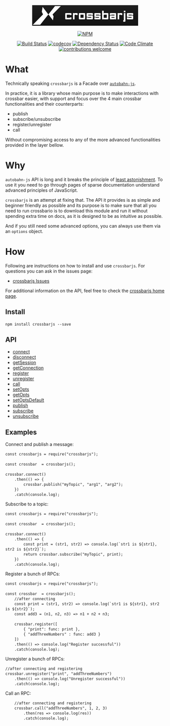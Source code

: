 <div align="center">
    <a href="https://fl4m3ph03n1x.github.io/crossbarjs/index.html">
        <img src="./logos/logo_no_wm.png">
    </a>
</div>
<div align="center">

[![NPM](https://nodei.co/npm/crossbarjs.png?downloads=true&downloadRank=true&stars=true)](https://nodei.co/npm/crossbarjs/)

[![Build Status](https://travis-ci.org/Fl4m3Ph03n1x/crossbarjs.svg?branch=master)](https://travis-ci.org/Fl4m3Ph03n1x/crossbarjs) [![codecov](https://codecov.io/gh/Fl4m3Ph03n1x/crossbarjs/branch/master/graph/badge.svg)](https://codecov.io/gh/Fl4m3Ph03n1x/crossbarjs) [![Dependency Status](https://www.versioneye.com/user/projects/595622b0368b0800512ab2ac/badge.svg)](https://www.versioneye.com/user/projects/595622b0368b0800512ab2ac) [![Code Climate](https://codeclimate.com/github/Fl4m3Ph03n1x/crossbarjs/badges/gpa.svg)](https://codeclimate.com/github/Fl4m3Ph03n1x/crossbarjs) [![contributions welcome](https://img.shields.io/badge/contributions-welcome-brightgreen.svg?style=flat)](https://github.com/dwyl/esta/issues)

</div>

# What

Technically speaking `crossbarjs` is a Facade over [`autobahn-js`](https://github.com/crossbario/autobahn-js).

In practice, it is a library whose main purpose is to make interactions with crossbar easier, with support and focus over the 4 main crossbar functionalities and their counterparts:

 - publish
 - subscribe/unsubscribe
 - register/unregister
 - call

Without compromising access to any of the more advanced functionalities provided in the layer bellow.

# Why

`autobahn-js` API is long and it breaks the principle of [least astonishment](https://en.wikipedia.org/wiki/Principle_of_least_astonishment). To use it you need to go through pages of sparse documentation understand advanced principles of JavaScript.

`crossbarjs` is an attempt at fixing that. The API it provides is as simple and beginner friendly as possible and its purpose is to make sure that all you need to run crossbario is to download this module and run it without spending extra time on docs, as it is designed to be as intuitive as possible.

And if you still need some advanced options, you can always use them via an `options` object.

# How

Following are instructions on how to install and use `crossbarjs`. For questions you can ask in the issues page:

 - [crossbarjs Issues](https://github.com/Fl4m3Ph03n1x/crossbarjs/issues)

For additional information on the API, feel free to check the [crossbarjs home page](https://fl4m3ph03n1x.github.io/crossbarjs/index.html).

## Install

    npm install crossbarjs --save

##  API

 - <a href="https://fl4m3ph03n1x.github.io/crossbarjs/module-crossbarFacade.html#~connect__anchor">connect</a>
 - <a href="https://fl4m3ph03n1x.github.io/crossbarjs/module-crossbarFacade.html#~disconnect__anchor">disconnect</a>
 - <a href="https://fl4m3ph03n1x.github.io/crossbarjs/module-crossbarFacade.html#~getSession__anchor">getSession</a>
 - <a href="https://fl4m3ph03n1x.github.io/crossbarjs/module-crossbarFacade.html#~getConnection__anchor">getConnection</a>
 - <a href="https://fl4m3ph03n1x.github.io/crossbarjs/module-crossbarFacade.html#~register__anchor">register</a>
 - <a href="https://fl4m3ph03n1x.github.io/crossbarjs/module-crossbarFacade.html#~unregister__anchor">unregister</a>
 - <a href="https://fl4m3ph03n1x.github.io/crossbarjs/module-crossbarFacade.html#~call__anchor">call</a>
 - <a href="https://fl4m3ph03n1x.github.io/crossbarjs/module-crossbarFacade.html#~setOpts__anchor">setOpts</a>
 - <a href="https://fl4m3ph03n1x.github.io/crossbarjs/module-crossbarFacade.html#~getOpts__anchor">getOpts</a>
 - <a href="https://fl4m3ph03n1x.github.io/crossbarjs/module-crossbarFacade.html#~setOptsDefault__anchor">setOptsDefault</a>
 - <a href="https://fl4m3ph03n1x.github.io/crossbarjs/module-crossbarFacade.html#~publish__anchor">publish</a>
 - <a href="https://fl4m3ph03n1x.github.io/crossbarjs/module-crossbarFacade.html#~subscribe__anchor">subscribe</a>
 - <a href="https://fl4m3ph03n1x.github.io/crossbarjs/module-crossbarFacade.html#~unsubscribe__anchor">unsubscribe</a>

##  Examples

Connect and publish a message:

```
const crossbarjs = require("crossbarjs");

const crossbar  = crossbarjs();

crossbar.connect()
    .then(() => {
        crossbar.publish("myTopic", "arg1", "arg2");
    })
    .catch(console.log);
```

Subscribe to a topic:

```
const crossbarjs = require("crossbarjs");

const crossbar  = crossbarjs();

crossbar.connect()
    .then(() => {
        const print = (str1, str2) => console.log(`str1 is ${str1}, str2 is ${str2}`);
        return crossbar.subscribe("myTopic", print);
    })
    .catch(console.log);
```

Register a bunch of RPCs:

```
const crossbarjs = require("crossbarjs");

const crossbar  = crossbarjs();
    //after connecting
    const print = (str1, str2) => console.log(`str1 is ${str1}, str2 is ${str2}`);
    const add3 = (n1, n2, n3) => n1 + n2 + n3;

    crossbar.register([
        { "print": func: print },
        { "addThreeNumbers" : func: add3 }
    ])
    .then(() => console.log("Register successful"))
    .catch(console.log);
```

Unregister a bunch of RPCs:

```
//after connecting and registering
crossbar.unregister("print", "addThreeNumbers")
    .then(() => console.log("Unregister successful"))
    .catch(console.log);
```

Call an RPC:

```
    //after connecting and registering
    crossbar.call("addThreeNumbers", 1, 2, 3)
        .then(res => console.log(res))
        .catch(console.log);
```
